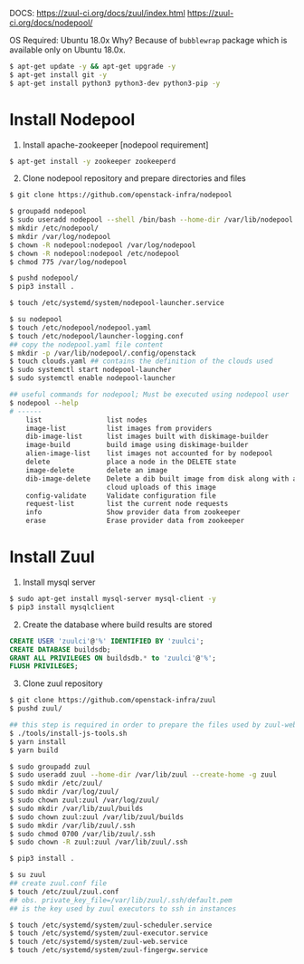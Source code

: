 DOCS:
https://zuul-ci.org/docs/zuul/index.html
https://zuul-ci.org/docs/nodepool/

OS Required: Ubuntu 18.0x
Why? Because of `bubblewrap` package which is available only on Ubuntu 18.0x.

```bash
$ apt-get update -y && apt-get upgrade -y
$ apt-get install git -y
$ apt-get install python3 python3-dev python3-pip -y
```

# Install Nodepool

1. Install apache-zookeeper [nodepool requirement]
```bash
$ apt-get install -y zookeeper zookeeperd
```
2. Clone nodepool repository and prepare directories and files
```bash
$ git clone https://github.com/openstack-infra/nodepool

$ groupadd nodepool
$ sudo useradd nodepool --shell /bin/bash --home-dir /var/lib/nodepool --create-home -g nodepool
$ mkdir /etc/nodepool/
$ mkdir /var/log/nodepool
$ chown -R nodepool:nodepool /var/log/nodepool
$ chown -R nodepool:nodepool /etc/nodepool
$ chmod 775 /var/log/nodepool

$ pushd nodepool/
$ pip3 install .

$ touch /etc/systemd/system/nodepool-launcher.service
```
```bash
$ su nodepool
$ touch /etc/nodepool/nodepool.yaml
$ touch /etc/nodepool/launcher-logging.conf
## copy the nodepool.yaml file content
$ mkdir -p /var/lib/nodepool/.config/openstack
$ touch clouds.yaml ## contains the definition of the clouds used
$ sudo systemctl start nodepool-launcher
$ sudo systemctl enable nodepool-launcher
```

```bash
## useful commands for nodepool; Must be executed using nodepool user
$ nodepool --help
# ------
	list                list nodes
    image-list          list images from providers
    dib-image-list      list images built with diskimage-builder
    image-build         build image using diskimage-builder
    alien-image-list    list images not accounted for by nodepool
    delete              place a node in the DELETE state
    image-delete        delete an image
    dib-image-delete    Delete a dib built image from disk along with all
                        cloud uploads of this image
    config-validate     Validate configuration file
    request-list        list the current node requests
    info                Show provider data from zookeeper
    erase               Erase provider data from zookeeper
```


# Install Zuul

1. Install mysql server
```bash
$ sudo apt-get install mysql-server mysql-client -y
$ pip3 install mysqlclient
```
2. Create the database where build results are stored
```SQL
CREATE USER 'zuulci'@'%' IDENTIFIED BY 'zuulci';
CREATE DATABASE buildsdb;
GRANT ALL PRIVILEGES ON buildsdb.* to 'zuulci'@'%';
FLUSH PRIVILEGES;
```

3. Clone zuul repository
```bash
$ git clone https://github.com/openstack-infra/zuul
$ pushd zuul/

## this step is required in order to prepare the files used by zuul-web service for the web interface
$ ./tools/install-js-tools.sh
$ yarn install
$ yarn build

$ sudo groupadd zuul
$ sudo useradd zuul --home-dir /var/lib/zuul --create-home -g zuul
$ sudo mkdir /etc/zuul/
$ sudo mkdir /var/log/zuul/
$ sudo chown zuul:zuul /var/log/zuul/
$ sudo mkdir /var/lib/zuul/builds
$ sudo chown zuul:zuul /var/lib/zuul/builds
$ sudo mkdir /var/lib/zuul/.ssh
$ sudo chmod 0700 /var/lib/zuul/.ssh
$ sudo chown -R zuul:zuul /var/lib/zuul/.ssh

$ pip3 install .

$ su zuul
## create zuul.conf file
$ touch /etc/zuul/zuul.conf
## obs. private_key_file=/var/lib/zuul/.ssh/default.pem
## is the key used by zuul executors to ssh in instances

$ touch /etc/systemd/system/zuul-scheduler.service
$ touch /etc/systemd/system/zuul-executor.service
$ touch /etc/systemd/system/zuul-web.service
$ touch /etc/systemd/system/zuul-fingergw.service
```

